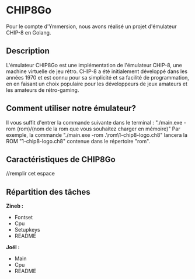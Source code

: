 # CHIP8Go
Pour le compte d'Ymmersion, nous avons réalisé un projet d'émulateur CHIP-8 en Golang.

## Description
L'émulateur CHIP8Go est une implémentation de l'émulateur CHIP-8, une machine virtuelle de jeu rétro.
CHIP-8 a été initialement développé dans les années 1970 et est connu pour sa simplicité et sa facilité de programmation, en en faisant un choix populaire pour les développeurs de jeux amateurs et les amateurs de rétro-gaming.

## Comment utiliser notre émulateur?
Il vous suffit d'entrer la commande suivante dans le terminal : "./main.exe -rom (rom)/(nom de la rom que vous souhaitez charger en mémoire)"
Par exemple, la commande "./main.exe -rom .\rom\1-chip8-logo.ch8" lancera la ROM "1-chip8-logo.ch8" contenue dans le répertoire "rom".


## Caractéristiques de CHIP8Go 
  
//remplir cet espace




## Répartition des tâches
**Zineb :**

- Fontset
- Cpu
- Setupkeys
- README


**Joël :**

- Main
- Cpu
- README




